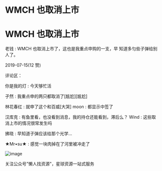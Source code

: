 # WMCH 也取消上市

# WMCH 也取消上市

老钱 : WMCH 也取消上市了，这也是我重点申购的一支，早 知道多匀些子弹给别人了。

2019-07-15(12 赞)

评论区：

你是我的灯 : 今天够忙活

孑然 : 我重点申的两只都取消了[尴尬][尴尬]

林花春红 : 就申了这个和百威[大哭] moon : 都显示中签了

汉库克 : 有鱼里看，也没看到消息，我的持仓还能看到，滞后么？ Wind : 这些取消上市的情况很常发生吗

拂晓 : 早知道子弹应该给那个光学…

★Mr•su★ : 感觉一块肉掉在了河里被冲走了

![image](img/Image_028.png)

关注公众号"懒人找资源"，星球资源一站式服务